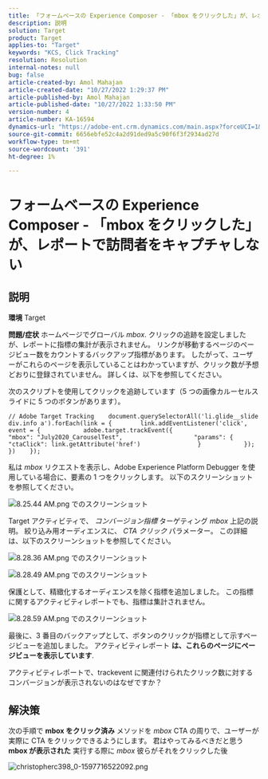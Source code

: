```yaml
---
title: 「フォームベースの Experience Composer - 「mbox をクリックした」が、レポートで訪問者をキャプチャしない
description: 説明
solution: Target
product: Target
applies-to: "Target"
keywords: "KCS, Click Tracking"
resolution: Resolution
internal-notes: null
bug: false
article-created-by: Amol Mahajan
article-created-date: "10/27/2022 1:29:37 PM"
article-published-by: Amol Mahajan
article-published-date: "10/27/2022 1:33:50 PM"
version-number: 4
article-number: KA-16594
dynamics-url: "https://adobe-ent.crm.dynamics.com/main.aspx?forceUCI=1&pagetype=entityrecord&etn=knowledgearticle&id=0fb16a66-fb55-ed11-bba2-6045bd006793"
source-git-commit: 6656ebfe52c4a2d91ded9a5c90f6f3f2934ad27d
workflow-type: tm+mt
source-wordcount: '391'
ht-degree: 1%

---
```


# フォームベースの Experience Composer - 「mbox をクリックした」が、レポートで訪問者をキャプチャしない

## 説明

<b>環境</b>
Target


<b>問題/症状</b>
ホームページでグローバル *mbox*. クリックの追跡を設定しましたが、レポートに指標の集計が表示されません。 リンクが移動するページのページビュー数をカウントするバックアップ指標があります。 したがって、ユーザーがこれらのページを表示していることはわかっていますが、クリック数が予想どおりに登録されていません。 詳しくは、以下を参照してください。



次のスクリプトを使用してクリックを追跡しています（5 つの画像カルーセルスライドに 5 つのボタンがあります）。




```
// Adobe Target Tracking    document.querySelectorAll('li.glide__slide div.info a').forEach(link = {        link.addEventListener('click', event = {            adobe.target.trackEvent({                    "mbox": "July2020_CarouselTest",                    "params": {                    "ctaClick": link.getAttribute('href')                }            });        })    });
```




私は *mbox* リクエストを表示し、Adobe Experience Platform Debugger を使用している場合に、要素の 1 つをクリックします。 以下のスクリーンショットを参照してください。



![8.25.44 AM.png でのスクリーンショット](https://experienceleaguecommunities.adobe.com/t5/image/serverpage/image-id/26222i8EFBFA8432501D9E/image-size/medium?v=1.0&amp;amp;px=400 "8.25.44 AM.png でのスクリーンショット")



Target アクティビティで、 *コンバージョン指標* ターゲティング *mbox* 上記の説明。 絞り込み用オーディエンスに、 *CTA クリック* パラメーター。 この詳細は、以下のスクリーンショットを参照してください。



![8.28.36 AM.png でのスクリーンショット](https://experienceleaguecommunities.adobe.com/t5/image/serverpage/image-id/26225i9E8B86819537BB25/image-size/medium?v=1.0&amp;amp;px=400 "8.28.36 AM.png でのスクリーンショット")

![8.28.49 AM.png でのスクリーンショット](https://experienceleaguecommunities.adobe.com/t5/image/serverpage/image-id/26223i6D9AAA0A81236A58/image-size/medium?v=1.0&amp;amp;px=400 "8.28.49 AM.png でのスクリーンショット")



保護として、精緻化するオーディエンスを除く指標を追加しました。 この指標に関するアクティビティレポートでも、指標は集計されません。



![8.28.59 AM.png でのスクリーンショット](https://experienceleaguecommunities.adobe.com/t5/image/serverpage/image-id/26224iFF036B11B2E932FC/image-size/medium?v=1.0&amp;amp;px=400 "8.28.59 AM.png でのスクリーンショット")



最後に、3 番目のバックアップとして、ボタンのクリックが指標として示すページビューを追加しました。 アクティビティレポート <b>は、これらのページにページビューを表示しています</b>.



アクティビティレポートで、trackevent に関連付けられたクリック数に対するコンバージョンが表示されないのはなぜですか？


## 解決策


次の手順で <b>mbox をクリック済み</b> メソッドを *mbox* CTA の周りで、ユーザーが実際に CTA をクリックできるようにします。 君はやってみるべきだと思う <b>mbox が表示された</b> 実行する際に *mbox* 彼らがそれをクリックした後



![christopherc398_0-1597716522092.png](https://experienceleaguecommunities.adobe.com/t5/image/serverpage/image-id/26237i01409F8DF7D2F948/image-size/medium?v=1.0&amp;amp;px=400)



